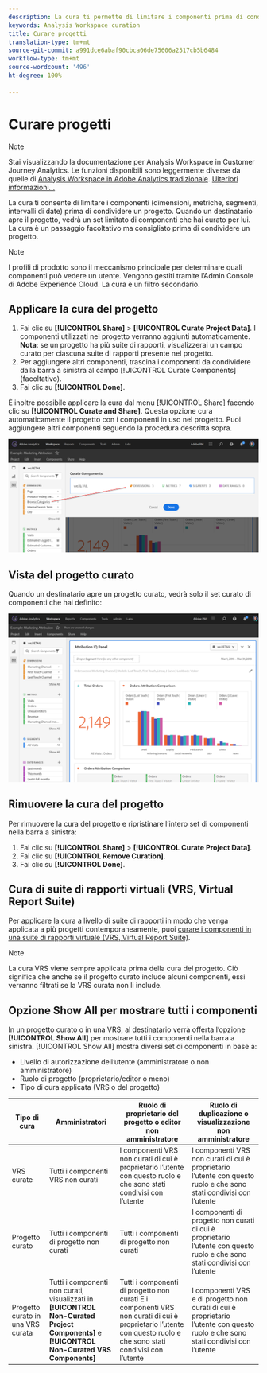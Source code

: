```yaml
---
description: La cura ti permette di limitare i componenti prima di condividere un progetto.
keywords: Analysis Workspace curation
title: Curare progetti
translation-type: tm+mt
source-git-commit: a991dce6abaf90cbca06de75606a2517cb5b6484
workflow-type: tm+mt
source-wordcount: '496'
ht-degree: 100%

---
```



# Curare progetti

>[!NOTE]
>
>Stai visualizzando la documentazione per Analysis Workspace in Customer Journey Analytics. Le funzioni disponibili sono leggermente diverse da quelle di [Analysis Workspace in Adobe Analytics tradizionale](https://docs.adobe.com/content/help/it-IT/analytics/analyze/analysis-workspace/home.html). [Ulteriori informazioni...](/help/getting-started/cja-aa.md)

La cura ti consente di limitare i componenti (dimensioni, metriche, segmenti, intervalli di date) prima di condividere un progetto. Quando un destinatario apre il progetto, vedrà un set limitato di componenti che hai curato per lui. La cura è un passaggio facoltativo ma consigliato prima di condividere un progetto.

>[!NOTE]
> I profili di prodotto sono il meccanismo principale per determinare quali componenti può vedere un utente. Vengono gestiti tramite l’Admin Console di Adobe Experience Cloud. La cura è un filtro secondario.

## Applicare la cura del progetto

1. Fai clic su **[!UICONTROL Share]** > **[!UICONTROL Curate Project Data]**.
I componenti utilizzati nel progetto verranno aggiunti automaticamente.
   **Nota**: se un progetto ha più suite di rapporti, visualizzerai un campo curato per ciascuna suite di rapporti presente nel progetto.
1. Per aggiungere altri componenti, trascina i componenti da condividere dalla barra a sinistra al campo [!UICONTROL Curate Components] (facoltativo).
1. Fai clic su **[!UICONTROL Done]**.

È inoltre possibile applicare la cura dal menu [!UICONTROL Share] facendo clic su **[!UICONTROL Curate and Share]**. Questa opzione cura automaticamente il progetto con i componenti in uso nel progetto. Puoi aggiungere altri componenti seguendo la procedura descritta sopra.

![](assets/curation-field.png)

## Vista del progetto curato

Quando un destinatario apre un progetto curato, vedrà solo il set curato di componenti che hai definito:

![](assets/curate-project.png)

## Rimuovere la cura del progetto

Per rimuovere la cura del progetto e ripristinare l’intero set di componenti nella barra a sinistra:

1. Fai clic su **[!UICONTROL Share]** > **[!UICONTROL Curate Project Data]**.
1. Fai clic su **[!UICONTROL Remove Curation]**.
1. Fai clic su **[!UICONTROL Done]**.

## Cura di suite di rapporti virtuali (VRS, Virtual Report Suite)

Per applicare la cura a livello di suite di rapporti in modo che venga applicata a più progetti contemporaneamente, puoi [curare i componenti in una suite di rapporti virtuale (VRS, Virtual Report Suite)](https://docs.adobe.com/content/help/it-IT/analytics/components/virtual-report-suites/vrs-components.html).

>[!NOTE]
> La cura VRS viene sempre applicata prima della cura del progetto. Ciò significa che anche se il progetto curato include alcuni componenti, essi verranno filtrati se la VRS curata non li include.

## Opzione Show All per mostrare tutti i componenti

In un progetto curato o in una VRS, al destinatario verrà offerta l’opzione **[!UICONTROL Show All]** per mostrare tutti i componenti nella barra a sinistra. [!UICONTROL Show All] mostra diversi set di componenti in base a:

* Livello di autorizzazione dell’utente (amministratore o non amministratore)
* Ruolo di progetto (proprietario/editor o meno)
* Tipo di cura applicata (VRS o del progetto)

| Tipo di cura | Amministratori | Ruolo di proprietario del progetto o editor non amministratore | Ruolo di duplicazione o visualizzazione non amministratore |
|---|---|---|---|
| VRS curate | Tutti i componenti VRS non curati | I componenti VRS non curati di cui è proprietario l’utente con questo ruolo e che sono stati condivisi con l’utente | I componenti VRS non curati di cui è proprietario l’utente con questo ruolo e che sono stati condivisi con l’utente |
| Progetto curato | Tutti i componenti di progetto non curati | Tutti i componenti di progetto non curati | I componenti di progetto non curati di cui è proprietario l’utente con questo ruolo e che sono stati condivisi con l’utente |
| Progetto curato in una VRS curata | Tutti i componenti non curati, visualizzati in **[!UICONTROL Non-Curated Project Components]** e **[!UICONTROL Non-Curated VRS Components]** | Tutti i componenti di progetto non curati E i componenti VRS non curati di cui è proprietario l’utente con questo ruolo e che sono stati condivisi con l’utente | I componenti VRS e di progetto non curati di cui è proprietario l’utente con questo ruolo e che sono stati condivisi con l’utente |
